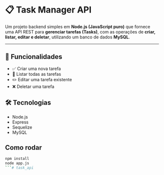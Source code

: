 # 📋 Task Manager API

Um projeto backend simples em **Node.js (JavaScript puro)** que fornece uma API REST para **gerenciar tarefas (Tasks)**, com as operações de **criar, listar, editar e deletar**, utilizando um banco de dados **MySQL**.

---

## 🚀 Funcionalidades

- ✅ Criar uma nova tarefa
- 📄 Listar todas as tarefas
- ✏️ Editar uma tarefa existente
- ❌ Deletar uma tarefa

## 🛠️ Tecnologias

- Node.js
- Express
- Sequelize
- MySQL

## Como rodar

```bash
npm install
node app.js
```#   t a s k _ a p i  
 